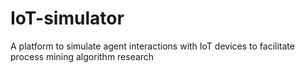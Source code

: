 # IoT-simulator
A platform to simulate agent interactions with IoT devices to facilitate process mining algorithm research
